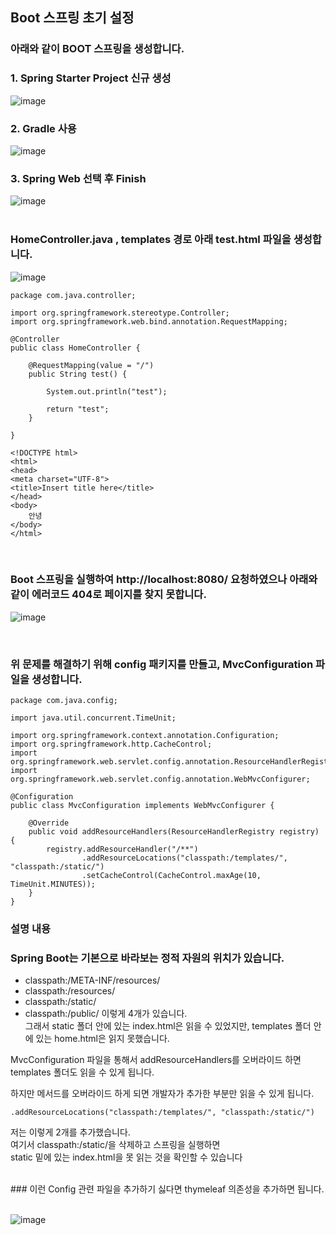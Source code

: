 ## Boot 스프링 초기 설정

### 아래와 같이 BOOT 스프링을 생성합니다.

### 1. Spring Starter Project 신규 생성
![image](https://github.com/user-attachments/assets/5888a1ed-0401-48d1-9a65-fea2fa307b68)
<br/>
### 2. Gradle 사용
![image](https://github.com/user-attachments/assets/aead4302-c64c-41c4-9678-1b8d07d47082)
<br/>
### 3. Spring Web 선택 후 Finish
![image](https://github.com/user-attachments/assets/2f9236eb-5a1e-4ec4-96d5-037f55c36e42)
<br/><br/>

### HomeController.java , templates 경로 아래 test.html 파일을 생성합니다. <br/>
![image](https://github.com/user-attachments/assets/d30d1dd2-188e-4a75-90fd-02ded9d4caef)<br/>
```
package com.java.controller;

import org.springframework.stereotype.Controller;
import org.springframework.web.bind.annotation.RequestMapping;

@Controller
public class HomeController {
	
	@RequestMapping(value = "/")
	public String test() {
		
		System.out.println("test");
		
		return "test";
	}

}

```
```
<!DOCTYPE html>
<html>
<head>
<meta charset="UTF-8">
<title>Insert title here</title>
</head>
<body>
	안녕
</body>
</html>
```
<br/>


### Boot 스프링을 실행하여 http://localhost:8080/ 요청하였으나 아래와같이 에러코드 404로 페이지를 찾지 못합니다. <br/>
![image](https://github.com/user-attachments/assets/4b238c5c-711e-4775-ad9c-940d9ad53bf9) <br/>

<br/> 

### 위 문제를 해결하기 위해 config 패키지를 만들고, MvcConfiguration 파일을 생성합니다.
```
package com.java.config;

import java.util.concurrent.TimeUnit;

import org.springframework.context.annotation.Configuration;
import org.springframework.http.CacheControl;
import org.springframework.web.servlet.config.annotation.ResourceHandlerRegistry;
import org.springframework.web.servlet.config.annotation.WebMvcConfigurer;

@Configuration
public class MvcConfiguration implements WebMvcConfigurer {

    @Override
    public void addResourceHandlers(ResourceHandlerRegistry registry) {
        registry.addResourceHandler("/**")
                .addResourceLocations("classpath:/templates/", "classpath:/static/")
                .setCacheControl(CacheControl.maxAge(10, TimeUnit.MINUTES));
    }
}
```

### 설명 내용 <br/>
### Spring Boot는 기본으로 바라보는 정적 자원의 위치가 있습니다. <br/>
+ classpath:/META-INF/resources/ 
+ classpath:/resources/
+ classpath:/static/
+ classpath:/public/
이렇게 4개가 있습니다. <br/>
그래서 static 폴더 안에 있는 index.html은 읽을 수 있었지만, templates 폴더 안에 있는 home.html은 읽지 못했습니다. <br/>

MvcConfiguration 파일을 통해서 addResourceHandlers를 오버라이드 하면 templates 폴더도 읽을 수 있게 됩니다. <br/>

하지만 메서드를 오버라이드 하게 되면 개발자가 추가한 부분만 읽을 수 있게 됩니다. <br/>
```
.addResourceLocations("classpath:/templates/", "classpath:/static/")
```
저는 이렇게 2개를 추가했습니다. <br/>
여기서 classpath:/static/을 삭제하고 스프링을 실행하면  <br/>
static 밑에 있는 index.html을 못 읽는 것을 확인할 수 있습니다 <br/>

<br/>
### 이런 Config 관련 파일을 추가하기 싫다면 thymeleaf 의존성을 추가하면 됩니다.  <br/><br/>

![image](https://github.com/user-attachments/assets/10845eea-c504-4e45-b926-401305611f51)


